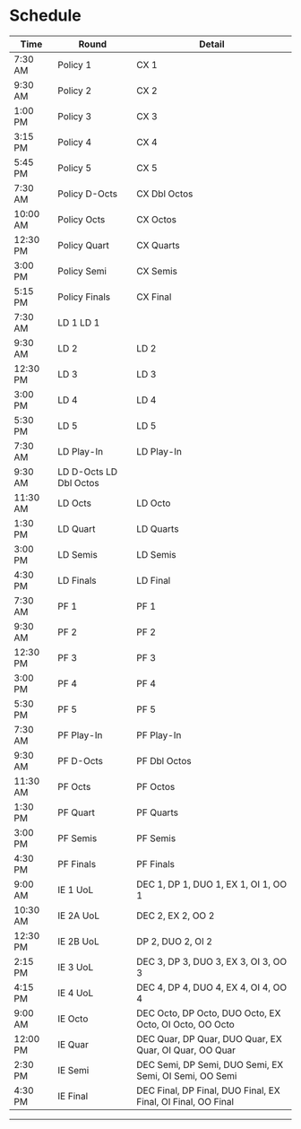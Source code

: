 # Schedule

| Time     | Round                  | Detail                                                       |
| -------- | ---------------------- | ------------------------------------------------------------ |
| 7:30 AM  | Policy 1               | CX 1                                                         |
| 9:30 AM  | Policy 2               | CX 2                                                         |
| 1:00 PM  | Policy 3               | CX 3                                                         |
| 3:15 PM  | Policy 4               | CX 4                                                         |
| 5:45 PM  | Policy 5               | CX 5                                                         |
| 7:30 AM  | Policy D-Octs          | CX Dbl Octos                                                 |
| 10:00 AM | Policy Octs            | CX Octos                                                     |
| 12:30 PM | Policy Quart           | CX Quarts                                                    |
| 3:00 PM  | Policy Semi            | CX Semis                                                     |
| 5:15 PM  | Policy Finals          | CX Final                                                     |
| 7:30 AM  | LD 1 LD 1              |
| 9:30 AM  | LD 2                   | LD 2                                                         |
| 12:30 PM | LD 3                   | LD 3                                                         |
| 3:00 PM  | LD 4                   | LD 4                                                         |
| 5:30 PM  | LD 5                   | LD 5                                                         |
| 7:30 AM  | LD Play-In             | LD Play-In                                                   |
| 9:30 AM  | LD D-Octs LD Dbl Octos |
| 11:30 AM | LD Octs                | LD Octo                                                      |
| 1:30 PM  | LD Quart               | LD Quarts                                                    |
| 3:00 PM  | LD Semis               | LD Semis                                                     |
| 4:30 PM  | LD Finals              | LD Final                                                     |
| 7:30 AM  | PF 1                   | PF 1                                                         |
| 9:30 AM  | PF 2                   | PF 2                                                         |
| 12:30 PM | PF 3                   | PF 3                                                         |
| 3:00 PM  | PF 4                   | PF 4                                                         |
| 5:30 PM  | PF 5                   | PF 5                                                         |
| 7:30 AM  | PF Play-In             | PF Play-In                                                   |
| 9:30 AM  | PF D-Octs              | PF Dbl Octos                                                 |
| 11:30 AM | PF Octs                | PF Octos                                                     |
| 1:30 PM  | PF Quart               | PF Quarts                                                    |
| 3:00 PM  | PF Semis               | PF Semis                                                     |
| 4:30 PM  | PF Finals              | PF Finals                                                    |
| 9:00 AM  | IE 1 UoL               | DEC 1, DP 1, DUO 1, EX 1, OI 1, OO 1                         |
| 10:30 AM | IE 2A UoL              | DEC 2, EX 2, OO 2                                            |
| 12:30 PM | IE 2B UoL              | DP 2, DUO 2, OI 2                                            |
| 2:15 PM  | IE 3 UoL               | DEC 3, DP 3, DUO 3, EX 3, OI 3, OO 3                         |
| 4:15 PM  | IE 4 UoL               | DEC 4, DP 4, DUO 4, EX 4, OI 4, OO 4                         |
| 9:00 AM  | IE Octo                | DEC Octo, DP Octo, DUO Octo, EX Octo, OI Octo, OO Octo       |
| 12:00 PM | IE Quar                | DEC Quar, DP Quar, DUO Quar, EX Quar, OI Quar, OO Quar       |
| 2:30 PM  | IE Semi                | DEC Semi, DP Semi, DUO Semi, EX Semi, OI Semi, OO Semi       |
| 4:30 PM  | IE Final               | DEC Final, DP Final, DUO Final, EX Final, OI Final, OO Final |

---
